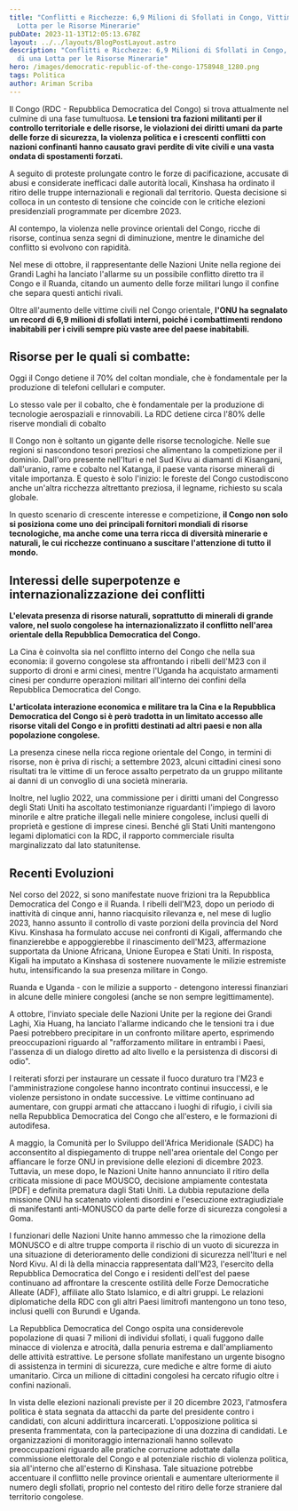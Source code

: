 ```yaml
---
title: "Conflitti e Ricchezze: 6,9 Milioni di Sfollati in Congo, Vittime di una
  Lotta per le Risorse Minerarie"
pubDate: 2023-11-13T12:05:13.678Z
layout: ../../layouts/BlogPostLayout.astro
description: "Conflitti e Ricchezze: 6,9 Milioni di Sfollati in Congo, Vittime
  di una Lotta per le Risorse Minerarie"
hero: /images/democratic-republic-of-the-congo-1758948_1280.png
tags: Politica
author: Ariman Scriba
---
```

Il Congo (RDC - Repubblica Democratica del Congo) si trova attualmente nel culmine di una fase tumultuosa. **Le tensioni tra fazioni militanti per il controllo territoriale e delle risorse, le violazioni dei diritti umani da parte delle forze di sicurezza, la violenza politica e i crescenti conflitti con nazioni confinanti hanno causato gravi perdite di vite civili e una vasta ondata di spostamenti forzati.**

A seguito di proteste prolungate contro le forze di pacificazione, accusate di abusi e considerate inefficaci dalle autorità locali, Kinshasa ha ordinato il ritiro delle truppe internazionali e regionali dal territorio. Questa decisione si colloca in un contesto di tensione che coincide con le critiche elezioni presidenziali programmate per dicembre 2023.

Al contempo, la violenza nelle province orientali del Congo, ricche di risorse, continua senza segni di diminuzione, mentre le dinamiche del conflitto si evolvono con rapidità.

Nel mese di ottobre, il rappresentante delle Nazioni Unite nella regione dei Grandi Laghi ha lanciato l'allarme su un possibile conflitto diretto tra il Congo e il Ruanda, citando un aumento delle forze militari lungo il confine che separa questi antichi rivali. 

Oltre all'aumento delle vittime civili nel Congo orientale, **l'ONU ha segnalato un record di 6,9 milioni di sfollati interni, poiché i combattimenti rendono inabitabili per i civili sempre più vaste aree del paese inabitabili.**

## Risorse per le quali si combatte: 

Oggi il Congo detiene il 70% del coltan mondiale, che è fondamentale per la produzione di telefoni cellulari e computer. 

Lo stesso vale per il cobalto, che è fondamentale per la produzione di tecnologie aerospaziali e rinnovabili. La RDC detiene circa l'80% delle riserve mondiali di cobalto

Il Congo non è soltanto un gigante delle risorse tecnologiche. Nelle sue regioni si nascondono tesori preziosi che alimentano la competizione per il dominio. Dall'oro presente nell'Ituri e nel Sud Kivu ai diamanti di Kisangani, dall'uranio, rame e cobalto nel Katanga, il paese vanta risorse minerali di vitale importanza. E questo è solo l'inizio: le foreste del Congo custodiscono anche un'altra ricchezza altrettanto preziosa, il legname, richiesto su scala globale.

In questo scenario di crescente interesse e competizione, **il Congo non solo si posiziona come uno dei principali fornitori mondiali di risorse tecnologiche, ma anche come una terra ricca di diversità minerarie e naturali, le cui ricchezze continuano a suscitare l'attenzione di tutto il mondo.**

## Interessi delle superpotenze e internazionalizzazione dei conflitti

**L'elevata presenza di risorse naturali, soprattutto di minerali di grande valore, nel suolo congolese ha internazionalizzato il conflitto nell'area orientale della Repubblica Democratica del Congo.** 

La Cina è coinvolta sia nel conflitto interno del Congo che nella sua economia: il governo congolese sta affrontando i ribelli dell'M23 con il supporto di droni e armi cinesi, mentre l'Uganda ha acquistato armamenti cinesi per condurre operazioni militari all'interno dei confini della Repubblica Democratica del Congo.

**L'articolata interazione economica e militare tra la Cina e la Repubblica Democratica del Congo si è però tradotta in un limitato accesso alle risorse vitali del Congo e in profitti destinati ad altri paesi e non alla popolazione congolese.** 

La presenza cinese nella ricca regione orientale del Congo, in termini di risorse, non è priva di rischi; a settembre 2023, alcuni cittadini cinesi sono risultati tra le vittime di un feroce assalto perpetrato da un gruppo militante ai danni di un convoglio di una società mineraria. 

Inoltre, nel luglio 2022, una commissione per i diritti umani del Congresso degli Stati Uniti ha ascoltato testimonianze riguardanti l'impiego di lavoro minorile e altre pratiche illegali nelle miniere congolese, inclusi quelli di proprietà e gestione di imprese cinesi. Benché gli Stati Uniti mantengono legami diplomatici con la RDC, il rapporto commerciale risulta marginalizzato dal lato statunitense.

## Recenti Evoluzioni

Nel corso del 2022, si sono manifestate nuove frizioni tra la Repubblica Democratica del Congo e il Ruanda. I ribelli dell'M23, dopo un periodo di inattività di cinque anni, hanno riacquisito rilevanza e, nel mese di luglio 2023, hanno assunto il controllo di vaste porzioni della provincia del Nord Kivu. Kinshasa ha formulato accuse nei confronti di Kigali, affermando che finanzierebbe e appoggierebbe il rinascimento dell'M23, affermazione supportata da Unione Africana, Unione Europea e Stati Uniti. In risposta, Kigali ha imputato a Kinshasa di sostenere nuovamente le milizie estremiste hutu, intensificando la sua presenza militare in Congo.

Ruanda e Uganda - con le milizie a supporto - detengono interessi finanziari in alcune delle miniere congolesi (anche se non sempre legittimamente). 

A ottobre, l'inviato speciale delle Nazioni Unite per la regione dei Grandi Laghi, Xia Huang, ha lanciato l'allarme indicando che le tensioni tra i due Paesi potrebbero precipitare in un confronto militare aperto, esprimendo preoccupazioni riguardo al "rafforzamento militare in entrambi i Paesi, l'assenza di un dialogo diretto ad alto livello e la persistenza di discorsi di odio".

I reiterati sforzi per instaurare un cessate il fuoco duraturo tra l'M23 e l'amministrazione congolese hanno incontrato continui insuccessi, e le violenze persistono in ondate successive. Le vittime continuano ad aumentare, con gruppi armati che attaccano i luoghi di rifugio, i civili sia nella Repubblica Democratica del Congo che all'estero, e le formazioni di autodifesa.

A maggio, la Comunità per lo Sviluppo dell'Africa Meridionale (SADC) ha acconsentito al dispiegamento di truppe nell'area orientale del Congo per affiancare le forze ONU in previsione delle elezioni di dicembre 2023. Tuttavia, un mese dopo, le Nazioni Unite hanno annunciato il ritiro della criticata missione di pace MOUSCO, decisione ampiamente contestata \[PDF] e definita prematura dagli Stati Uniti. La dubbia reputazione della missione ONU ha scatenato violenti disordini e l'esecuzione extragiudiziale di manifestanti anti-MONUSCO da parte delle forze di sicurezza congolesi a Goma.

I funzionari delle Nazioni Unite hanno ammesso che la rimozione della MONUSCO e di altre truppe comporta il rischio di un vuoto di sicurezza in una situazione di deterioramento delle condizioni di sicurezza nell'Ituri e nel Nord Kivu. Al di là della minaccia rappresentata dall'M23, l'esercito della Repubblica Democratica del Congo e i residenti dell'est del paese continuano ad affrontare la crescente ostilità delle Forze Democratiche Alleate (ADF), affiliate allo Stato Islamico, e di altri gruppi. Le relazioni diplomatiche della RDC con gli altri Paesi limitrofi mantengono un tono teso, inclusi quelli con Burundi e Uganda.

La Repubblica Democratica del Congo ospita una considerevole popolazione di quasi 7 milioni di individui sfollati, i quali fuggono dalle minacce di violenza e atrocità, dalla penuria estrema e dall'ampliamento delle attività estrattive. Le persone sfollate manifestano un urgente bisogno di assistenza in termini di sicurezza, cure mediche e altre forme di aiuto umanitario. Circa un milione di cittadini congolesi ha cercato rifugio oltre i confini nazionali.

In vista delle elezioni nazionali previste per il 20 dicembre 2023, l'atmosfera politica è stata segnata da attacchi da parte del presidente contro i candidati, con alcuni addirittura incarcerati. L'opposizione politica si presenta frammentata, con la partecipazione di una dozzina di candidati. Le organizzazioni di monitoraggio internazionali hanno sollevato preoccupazioni riguardo alle pratiche corruzione adottate dalla commissione elettorale del Congo e al potenziale rischio di violenza politica, sia all'interno che all'esterno di Kinshasa. Tale situazione potrebbe accentuare il conflitto nelle province orientali e aumentare ulteriormente il numero degli sfollati, proprio nel contesto del ritiro delle forze straniere dal territorio congolese.